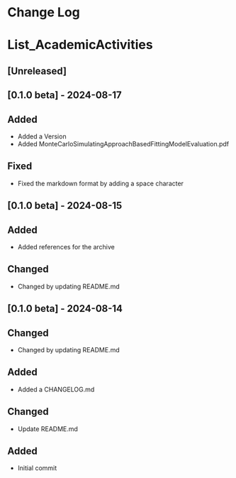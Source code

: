 # Change Log
# List_AcademicActivities

## [Unreleased]

## [0.1.0 beta] - 2024-08-17
## Added
- Added a Version
- Added MonteCarloSimulatingApproachBasedFittingModelEvaluation.pdf

## Fixed
- Fixed the markdown format by adding a space character

## [0.1.0 beta] - 2024-08-15
## Added
- Added references for the archive

## Changed
- Changed by updating README.md

## [0.1.0 beta] - 2024-08-14
## Changed
- Changed by updating README.md

## Added
- Added a CHANGELOG.md

## Changed
- Update README.md

## Added
- Initial commit

